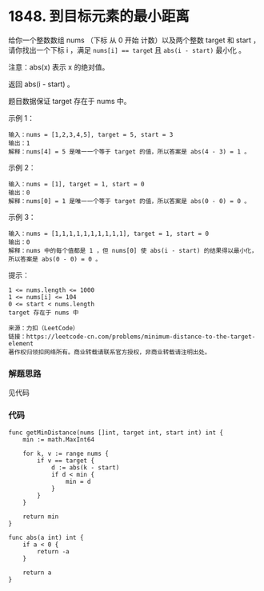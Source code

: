 # 1848. 到目标元素的最小距离
给你一个整数数组 nums （下标 从 0 开始 计数）以及两个整数 target 和 start ，
请你找出一个下标 i ，满足 ``nums[i] == targe``t 且 ``abs(i - start)`` 最小化 。

注意：abs(x) 表示 x 的绝对值。

返回 abs(i - start) 。

题目数据保证 target 存在于 nums 中。

示例 1：
```
输入：nums = [1,2,3,4,5], target = 5, start = 3
输出：1
解释：nums[4] = 5 是唯一一个等于 target 的值，所以答案是 abs(4 - 3) = 1 。
```
示例 2：
```
输入：nums = [1], target = 1, start = 0
输出：0
解释：nums[0] = 1 是唯一一个等于 target 的值，所以答案是 abs(0 - 0) = 0 。
```
示例 3：
```
输入：nums = [1,1,1,1,1,1,1,1,1,1], target = 1, start = 0
输出：0
解释：nums 中的每个值都是 1 ，但 nums[0] 使 abs(i - start) 的结果得以最小化，所以答案是 abs(0 - 0) = 0 。
```

提示：
```
1 <= nums.length <= 1000
1 <= nums[i] <= 104
0 <= start < nums.length
target 存在于 nums 中
```

```
来源：力扣（LeetCode）
链接：https://leetcode-cn.com/problems/minimum-distance-to-the-target-element
著作权归领扣网络所有。商业转载请联系官方授权，非商业转载请注明出处。
```

### 解题思路
见代码

### 代码

```golang
func getMinDistance(nums []int, target int, start int) int {
	min := math.MaxInt64

	for k, v := range nums {
		if v == target {
			d := abs(k - start)
			if d < min {
				min = d
			}
		}
	}

	return min
}

func abs(a int) int {
	if a < 0 {
		return -a
	}

	return a
}

```